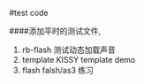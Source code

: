 #test code

####添加平时的测试文件,
1. rb-flash 测试动态加载声音
2. template KISSY template demo
2. flash  falsh/as3 练习